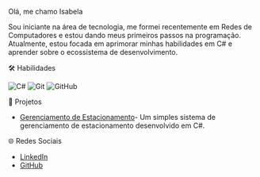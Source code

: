 
 Olá, me chamo Isabela 

Sou iniciante na área de tecnologia, me formei recentemente em Redes de Computadores e estou dando meus primeiros passos na programação. Atualmente, estou focada em aprimorar minhas habilidades em C# e aprender sobre o ecossistema de desenvolvimento. 

🛠️ Habilidades

![C#](https://img.shields.io/badge/C%23-239120?style=for-the-badge&logo=c-sharp&logoColor=white)
![Git](https://img.shields.io/badge/Git-F05032?style=for-the-badge&logo=git&logoColor=white)
![GitHub](https://img.shields.io/badge/GitHub-181717?style=for-the-badge&logo=github&logoColor=white)


📂 Projetos

- [Gerenciamento de Estacionamento](https://github.com/Isabela567/trilha-net-fundamentos-desafio.git)- Um simples sistema de gerenciamento de estacionamento desenvolvido em C#.


🌐 Redes Sociais

- [LinkedIn](https://www.linkedin.com/in/isabela-pessoa-3b153a319)
- [GitHub](https://github.com/Isabela567)




